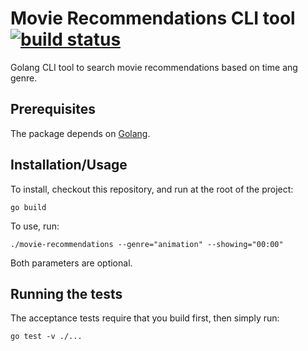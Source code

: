 # Movie Recommendations CLI tool [![build status](https://travis-ci.org/riffaudo/movie-recommendations.svg?branch=master)](https://travis-ci.org/riffaudo/movie-recommendations)

Golang CLI tool to search movie recommendations based on time ang genre.

## Prerequisites

The package depends on [Golang](https://golang.org/doc/install).

## Installation/Usage

To install, checkout this repository, and run at the root of the project:

    go build

To use, run:

    ./movie-recommendations --genre="animation" --showing="00:00"

Both parameters are optional.

## Running the tests

The acceptance tests require that you build first, then simply run:

    go test -v ./...

